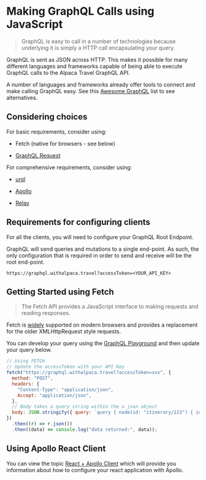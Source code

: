 # Making GraphQL Calls using JavaScript

> GraphQL is easy to call in a number of technologies because underlying it is
> simply a HTTP call encapsulating your query.

GraphQL is sent as JSON across HTTP. This makes it possible for many different
languages and frameworks capable of being able to execute GraphQL calls to the
Alpaca Travel GraphQL API.

A number of languages and frameworks already offer tools to connect and make
calling GraphQL easy. See this
[Awesome GraphQL](https://github.com/chentsulin/awesome-graphql) list to see
alternatives.

## Considering choices

For basic requirements, consider using:

- Fetch (native for browsers - see below)

- [GraphQL Request](https://github.com/prisma-labs/graphql-request)

For comprehensive requirements, consider using:

- [urql](https://formidable.com/open-source/urql/docs/)

- [Apollo](https://www.apollographql.com/)

- [Relay](https://relay.dev/)

## Requirements for configuring clients

For all the clients, you will need to configure your GraphQL Root Endpoint.

GraphQL will send queries and mutations to a single end-point. As such, the only
configuration that is required in order to send and receive will be the root
end-point.

`https://graphql.withalpaca.travel?accessToken=<YOUR_API_KEY>`

## Getting Started using Fetch

> The Fetch API provides a JavaScript interface to making requests and reading
> responses.

Fetch is [widely](https://caniuse.com/#feat=fetch) supported on modern browsers
and provides a replacement for the older XMLHttpRequest style requests.

You can develop your query using the
[GraphQL Playground](/topics/graphql/Apollo%20Sandbox/) and then update your
query below.

```javascript
// Using FETCH
// Update the accessToken with your API Key
fetch("https://graphql.withalpaca.travel?accessToken=xxx", {
  method: "POST",
  headers: {
    "Content-Type": "application/json",
    Accept: "application/json",
  },
  // Body takes a query string within the a json object
  body: JSON.stringify({ query: `query { node(id: "itinerary/123") { id } }` }),
})
  .then((r) => r.json())
  .then((data) => console.log("data returned:", data));
```

## Using Apollo React Client

You can view the topic
[React + Apollo Client](/topics/graphql/Making%20GraphQL%20Calls/Apollo%20Client/)
which will provide you information about how to configure your react application
with Apollo.
